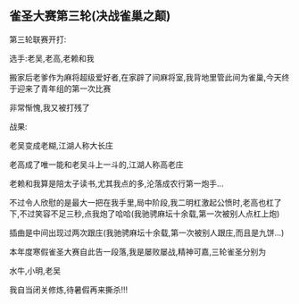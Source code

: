## 雀圣大赛第三轮(决战雀巢之颠) ##

第三轮联赛开打:

 

选手:老吴,老高,老赖和我

 

搬家后老爹作为麻将超级爱好者,在家辟了间麻将室,我背地里管此间为雀巢,今天终于迎来了青年组的第一次比赛

 

非常惭愧,我又被打残了

 

战果:

 

老吴变成老糊,江湖人称大长庄

 

老高成了唯一能和老吴斗上一斗的,江湖人称高老庄

 

老赖和我算是陪太子读书,尤其我点的多,沦落成农行第一炮手...

 

 

 

不过令人欣慰的是最大一把在我手里,局中阶段,我二明杠激起公愤时,老高也杠了下,不过笑容不足三秒,点我炮了哈哈(我驰骋麻坛十余载,第一次被别人点杠上炮)

 

插曲是中间出现过两次跟庄(我驰骋麻坛十余载,第一次被别人跟庄,而且是九饼...)

 

 

本年度寒假雀圣大赛自此告一段落,我是屡败屡战,精神可嘉,三轮雀圣分别为

 

水牛,小明,老吴

 

我自当闭关修炼,待暑假再来撕杀!!!